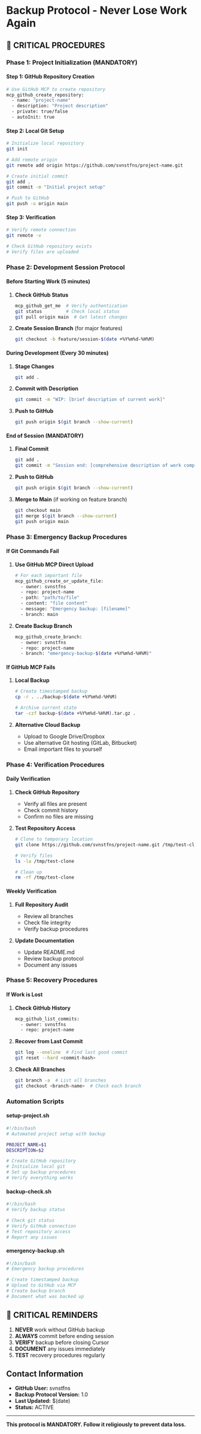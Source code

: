 # Backup Protocol - Never Lose Work Again

## 🚨 CRITICAL PROCEDURES

### Phase 1: Project Initialization (MANDATORY)

#### Step 1: GitHub Repository Creation
```bash
# Use GitHub MCP to create repository
mcp_github_create_repository:
  - name: "project-name"
  - description: "Project description"
  - private: true/false
  - autoInit: true
```

#### Step 2: Local Git Setup
```bash
# Initialize local repository
git init

# Add remote origin
git remote add origin https://github.com/svnstfns/project-name.git

# Create initial commit
git add .
git commit -m "Initial project setup"

# Push to GitHub
git push -u origin main
```

#### Step 3: Verification
```bash
# Verify remote connection
git remote -v

# Check GitHub repository exists
# Verify files are uploaded
```

### Phase 2: Development Session Protocol

#### Before Starting Work (5 minutes)
1. **Check GitHub Status**
   ```bash
   mcp_github_get_me  # Verify authentication
   git status         # Check local status
   git pull origin main  # Get latest changes
   ```

2. **Create Session Branch** (for major features)
   ```bash
   git checkout -b feature/session-$(date +%Y%m%d-%H%M)
   ```

#### During Development (Every 30 minutes)
1. **Stage Changes**
   ```bash
   git add .
   ```

2. **Commit with Description**
   ```bash
   git commit -m "WIP: [brief description of current work]"
   ```

3. **Push to GitHub**
   ```bash
   git push origin $(git branch --show-current)
   ```

#### End of Session (MANDATORY)
1. **Final Commit**
   ```bash
   git add .
   git commit -m "Session end: [comprehensive description of work completed]"
   ```

2. **Push to GitHub**
   ```bash
   git push origin $(git branch --show-current)
   ```

3. **Merge to Main** (if working on feature branch)
   ```bash
   git checkout main
   git merge $(git branch --show-current)
   git push origin main
   ```

### Phase 3: Emergency Backup Procedures

#### If Git Commands Fail
1. **Use GitHub MCP Direct Upload**
   ```bash
   # For each important file
   mcp_github_create_or_update_file:
     - owner: svnstfns
     - repo: project-name
     - path: "path/to/file"
     - content: "file content"
     - message: "Emergency backup: [filename]"
     - branch: main
   ```

2. **Create Backup Branch**
   ```bash
   mcp_github_create_branch:
     - owner: svnstfns
     - repo: project-name
     - branch: "emergency-backup-$(date +%Y%m%d-%H%M)"
   ```

#### If GitHub MCP Fails
1. **Local Backup**
   ```bash
   # Create timestamped backup
   cp -r . ../backup-$(date +%Y%m%d-%H%M)
   
   # Archive current state
   tar -czf backup-$(date +%Y%m%d-%H%M).tar.gz .
   ```

2. **Alternative Cloud Backup**
   - Upload to Google Drive/Dropbox
   - Use alternative Git hosting (GitLab, Bitbucket)
   - Email important files to yourself

### Phase 4: Verification Procedures

#### Daily Verification
1. **Check GitHub Repository**
   - Verify all files are present
   - Check commit history
   - Confirm no files are missing

2. **Test Repository Access**
   ```bash
   # Clone to temporary location
   git clone https://github.com/svnstfns/project-name.git /tmp/test-clone
   
   # Verify files
   ls -la /tmp/test-clone
   
   # Clean up
   rm -rf /tmp/test-clone
   ```

#### Weekly Verification
1. **Full Repository Audit**
   - Review all branches
   - Check file integrity
   - Verify backup procedures

2. **Update Documentation**
   - Update README.md
   - Review backup protocol
   - Document any issues

### Phase 5: Recovery Procedures

#### If Work is Lost
1. **Check GitHub History**
   ```bash
   mcp_github_list_commits:
     - owner: svnstfns
     - repo: project-name
   ```

2. **Recover from Last Commit**
   ```bash
   git log --oneline  # Find last good commit
   git reset --hard <commit-hash>
   ```

3. **Check All Branches**
   ```bash
   git branch -a  # List all branches
   git checkout <branch-name>  # Check each branch
   ```

### Automation Scripts

#### setup-project.sh
```bash
#!/bin/bash
# Automated project setup with backup

PROJECT_NAME=$1
DESCRIPTION=$2

# Create GitHub repository
# Initialize local git
# Set up backup procedures
# Verify everything works
```

#### backup-check.sh
```bash
#!/bin/bash
# Verify backup status

# Check git status
# Verify GitHub connection
# Test repository access
# Report any issues
```

#### emergency-backup.sh
```bash
#!/bin/bash
# Emergency backup procedures

# Create timestamped backup
# Upload to GitHub via MCP
# Create backup branch
# Document what was backed up
```

## 🚨 CRITICAL REMINDERS

1. **NEVER** work without GitHub backup
2. **ALWAYS** commit before ending session
3. **VERIFY** backup before closing Cursor
4. **DOCUMENT** any issues immediately
5. **TEST** recovery procedures regularly

## Contact Information

- **GitHub User:** svnstfns
- **Backup Protocol Version:** 1.0
- **Last Updated:** $(date)
- **Status:** ACTIVE

---

**This protocol is MANDATORY. Follow it religiously to prevent data loss.**
